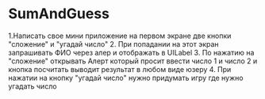 # SumAndGuess
1.Написать свое мини приложение на первом экране две кнопки "сложение" и "угадай число"
2. При попадании на этот экран запрашивать ФИО через алер и отображать в UILabel
3. По нажатию на "сложение" открывать Алерт который просит ввести число 1 и число 2 и кнопка посчитать выводит результат в любом виде юзеру
4. При нажатии на кнопку "угадай число" нужно придумать игру где нужно угадать число
